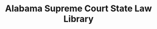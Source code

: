 ---
layout: repo
title: "Alabama Supreme Court State Law Library"
id: 10839
permalink: repos/10839/
---